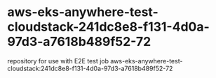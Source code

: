 # aws-eks-anywhere-test-cloudstack-241dc8e8-f131-4d0a-97d3-a7618b489f52-72
repository for use with E2E test job aws-eks-anywhere-test-cloudstack:241dc8e8-f131-4d0a-97d3-a7618b489f52-72

